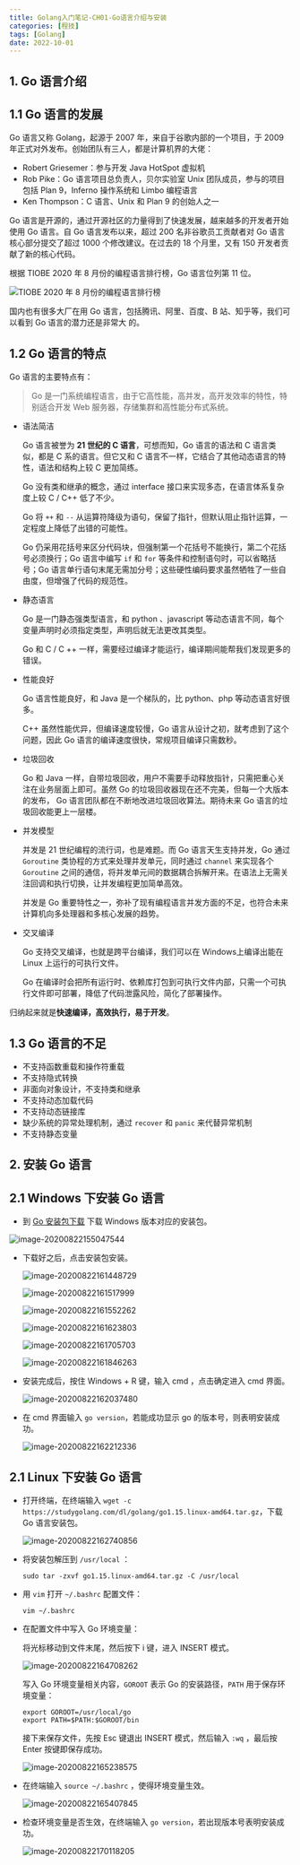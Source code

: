 ```yaml
---
title: Golang入门笔记-CH01-Go语言介绍与安装
categories: [程技]
tags: [Golang]
date: 2022-10-01
---
```

## 1. Go 语言介绍

## 1.1 Go 语言的发展

Go 语言又称 Golang，起源于 2007 年，来自于谷歌内部的一个项目，于 2009 年正式对外发布。创始团队有三人，都是计算机界的大佬：

- Robert Griesemer：参与开发 Java HotSpot 虚拟机
- Rob Pike：Go 语言项目总负责人，贝尔实验室 Unix 团队成员，参与的项目包括 Plan 9，Inferno 操作系统和 Limbo 编程语言
- Ken Thompson：C 语言、Unix 和 Plan 9 的创始人之一

Go 语言是开源的，通过开源社区的力量得到了快速发展，越来越多的开发者开始使用 Go 语言。自 Go 语言发布以来，超过 200 名非谷歌员工贡献者对 Go 语言核心部分提交了超过 1000 个修改建议。在过去的 18 个月里，又有 150 开发者贡献了新的核心代码。

根据 TIOBE 2020 年 8 月份的编程语言排行榜，Go 语言位列第 11 位。

![TIOBE 2020 年 8 月份的编程语言排行榜](https://cangmang.coding.net/p/image/d/image/git/raw/master/article/2020/8/21/20200821170507.png)

国内也有很多大厂在用 Go 语言，包括腾讯、阿里、百度、B 站、知乎等，我们可以看到 Go 语言的潜力还是非常大 的。

## 1.2 Go 语言的特点

Go 语言的主要特点有：

> Go 是一门系统编程语言，由于它高性能，高并发，高开发效率的特性，特别适合开发 Web 服务器，存储集群和高性能分布式系统。

- 语法简洁

  Go 语言被誉为 **21 世纪的 C 语言**，可想而知，Go 语言的语法和 C 语言类似，都是 C 系的语言。但它又和 C 语言不一样，它结合了其他动态语言的特性，语法和结构上较 C 更加简练。

  Go 没有类和继承的概念，通过 interface 接口来实现多态，在语言体系复杂度上较 C / C++ 低了不少。

  Go 将 `++` 和 `--` 从运算符降级为语句，保留了指针，但默认阻止指针运算，一定程度上降低了出错的可能性。

  Go 仍采用花括号来区分代码块，但强制第一个花括号不能换行，第二个花括号必须换行；Go 语言中编写 `if` 和 `for` 等条件和控制语句时，可以省略括号；Go 语言单行语句末尾无需加分号；这些硬性编码要求虽然牺牲了一些自由度，但增强了代码的规范性。

- 静态语言

  Go 是一门静态强类型语言，和 python 、javascript 等动态语言不同，每个变量声明时必须指定类型，声明后就无法更改其类型。

  Go 和 C / C ++ 一样，需要经过编译才能运行，编译期间能帮我们发现更多的错误。

- 性能良好

  Go 语言性能良好，和 Java 是一个梯队的，比 python、php 等动态语言好很多。

  C++ 虽然性能优异，但编译速度较慢，Go 语言从设计之初，就考虑到了这个问题，因此 Go 语言的编译速度很快，常规项目编译只需数秒。

- 垃圾回收

  Go 和 Java 一样，自带垃圾回收，用户不需要手动释放指针，只需把重心关注在业务层面上即可。虽然 Go 的垃圾回收器现在还不完美，但每一个大版本的发布， Go 语言团队都在不断地改进垃圾回收算法。期待未来 Go 语言的垃圾回收能更上一层楼。

- 并发模型

  并发是 21 世纪编程的流行词，也是难题。而 Go 语言天生支持并发，Go 通过  `Goroutine` 类协程的方式来处理并发单元，同时通过 `channel` 来实现各个 `Goroutine` 之间的通信，将并发单元间的数据耦合拆解开来。在语法上无需关注回调和执行切换，让并发编程更加简单高效。

  并发是 Go 重要特性之一，弥补了现有编程语言并发方面的不足，也符合未来计算机向多处理器和多核心发展的趋势。

- 交叉编译

  Go 支持交叉编译，也就是跨平台编译，我们可以在 Windows上编译出能在 Linux 上运行的可执行文件。

  Go 在编译时会把所有运行时、依赖库打包到可执行文件内部，只需一个可执行文件即可部署，降低了代码泄露风险，简化了部署操作。

归纳起来就是**快速编译，高效执行，易于开发**。

## 1.3 Go 语言的不足

- 不支持函数重载和操作符重载
- 不支持隐式转换
- 非面向对象设计，不支持类和继承
- 不支持动态加载代码
- 不支持动态链接库
- 缺少系统的异常处理机制，通过 `recover` 和 `panic` 来代替异常机制
- 不支持静态变量

## 2. 安装 Go 语言

## 2.1 Windows 下安装 Go 语言

- 到  [Go 安装包下载](https://studygolang.com/dl) 下载 Windows 版本对应的安装包。

![image-20200822155047544](https://cangmang.coding.net/p/image/d/image/git/raw/master/article/2020/8/22/20200822155209.png)

- 下载好之后，点击安装包安装。

  ![image-20200822161448729](https://cangmang.coding.net/p/image/d/image/git/raw/master/article/2020/8/22/20200822161451.png)

  ![image-20200822161517999](https://cangmang.coding.net/p/image/d/image/git/raw/master/article/2020/8/22/20200822161520.png)

  ![image-20200822161552262](https://cangmang.coding.net/p/image/d/image/git/raw/master/article/2020/8/22/20200822161554.png)

  ![image-20200822161623803](https://cangmang.coding.net/p/image/d/image/git/raw/master/article/2020/8/22/20200822161625.png)

  ![image-20200822161705703](https://cangmang.coding.net/p/image/d/image/git/raw/master/article/2020/8/22/20200822161710.png)

  ![image-20200822161846263](https://cangmang.coding.net/p/image/d/image/git/raw/master/article/2020/8/22/20200822161847.png)

- 安装完成后，按住 Windows + R 键，输入 cmd ，点击确定进入 cmd 界面。

  ![image-20200822162037480](https://cangmang.coding.net/p/image/d/image/git/raw/master/article/2020/8/22/20200822162039.png)

- 在 cmd 界面输入 `go version`，若能成功显示 go 的版本号，则表明安装成功。

  ![image-20200822162212336](https://cangmang.coding.net/p/image/d/image/git/raw/master/article/2020/8/22/20200822162213.png)

## 2.1 Linux 下安装 Go 语言

- 打开终端，在终端输入 `wget -c https://studygolang.com/dl/golang/go1.15.linux-amd64.tar.gz`，下载 Go 语言安装包。

  ![image-20200822162740856](https://cangmang.coding.net/p/image/d/image/git/raw/master/article/2020/8/22/20200822162743.png)

- 将安装包解压到 `/usr/local` ：

  ```shell
  sudo tar -zxvf go1.15.linux-amd64.tar.gz -C /usr/local
  ```

- 用 `vim` 打开 `~/.bashrc` 配置文件：

  ```shell
  vim ~/.bashrc
  ```

- 在配置文件中写入 Go 环境变量：

  将光标移动到文件末尾，然后按下 i 键，进入 INSERT 模式。

  ![image-20200822164708262](https://cangmang.coding.net/p/image/d/image/git/raw/master/article/2020/8/22/20200822164709.png)

  写入 Go 环境变量相关内容，`GOROOT` 表示 Go 的安装路径，`PATH` 用于保存环境变量：

  ```shell
  export GOROOT=/usr/local/go
  export PATH=$PATH:$GOROOT/bin
  ```

  接下来保存文件，先按 Esc 键退出 INSERT 模式，然后输入 `:wq` ，最后按 Enter 按键即保存成功。

  ![image-20200822165238575](https://cangmang.coding.net/p/image/d/image/git/raw/master/article/2020/8/22/20200822165240.png)

- 在终端输入 `source ~/.bashrc` ，使得环境变量生效。

  ![image-20200822165407845](https://cangmang.coding.net/p/image/d/image/git/raw/master/article/2020/8/22/20200822165409.png)

- 检查环境变量是否生效，在终端输入 `go version`，若出现版本号表明安装成功。

  ![image-20200822170118205](https://cangmang.coding.net/p/image/d/image/git/raw/master/article/2020/8/22/20200822170119.png)